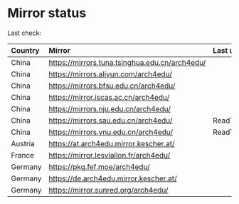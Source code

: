 <script src="./time.js"></script>
# Mirror status
Last check: <script type="text/javascript">localize(1695741526.900096);</script>

|Country|Mirror|Last update|
|:------|:-----|:----------|
|China|https://mirrors.tuna.tsinghua.edu.cn/arch4edu/|<script type="text/javascript">localize(1695709901);</script>|
|China|https://mirrors.aliyun.com/arch4edu/|<script type="text/javascript">localize(1695709901);</script>|
|China|https://mirrors.bfsu.edu.cn/arch4edu/|<script type="text/javascript">localize(1695623718);</script>|
|China|https://mirror.iscas.ac.cn/arch4edu/|<script type="text/javascript">localize(1695709901);</script>|
|China|https://mirrors.nju.edu.cn/arch4edu/|<script type="text/javascript">localize(1695666738);</script>|
|China|https://mirrors.sau.edu.cn/arch4edu/|ReadTimeout|
|China|https://mirrors.ynu.edu.cn/arch4edu/|ReadTimeout|
|Austria|https://at.arch4edu.mirror.kescher.at/|<script type="text/javascript">localize(1695709901);</script>|
|France|https://mirror.lesviallon.fr/arch4edu/|<script type="text/javascript">localize(1695709901);</script>|
|Germany|https://pkg.fef.moe/arch4edu/|<script type="text/javascript">localize(1695709901);</script>|
|Germany|https://de.arch4edu.mirror.kescher.at/|<script type="text/javascript">localize(1695709901);</script>|
|Germany|https://mirror.sunred.org/arch4edu/|<script type="text/javascript">localize(1695709901);</script>|

<script src="./tablefilter/tablefilter.js"></script>
<script src="./table.js"></script>